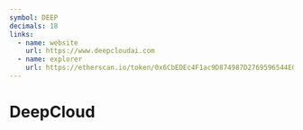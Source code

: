 ```yaml
---
symbol: DEEP
decimals: 18
links:
  - name: website
    url: https://www.deepcloudai.com
  - name: explorer
    url: https://etherscan.io/token/0x6CbEDEc4F1ac9D874987D2769596544E0d9161ab
---
```


# DeepCloud
